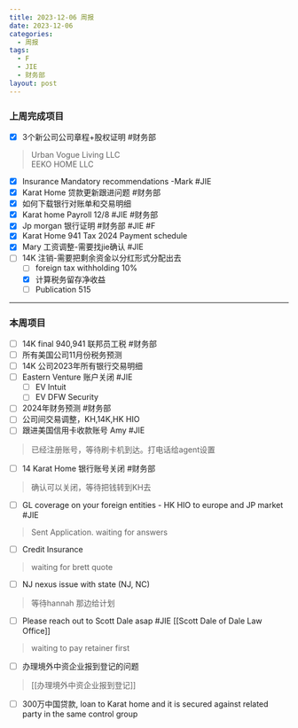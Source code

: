 ```yaml
---
title: 2023-12-06 周报
date: 2023-12-06
categories:
  - 周报
tags:
  - F
  - JIE
  - 财务部
layout: post
---
```


### 上周完成项目  

- [x] 3个新公司公司章程+股权证明    #财务部  
> Urban Vogue Living LLC    
> EEKO HOME LLC  
- [x] Insurance Mandatory recommendations -Mark #JIE
- [x] Karat Home 贷款更新跟进问题 #财务部
- [x] 如何下载银行对账单和交易明细
- [x] Karat home Payroll 12/8 #JIE #财务部 
- [x] Jp morgan 银行证明 #财务部  #JIE  #F 
- [x] Karat Home 941 Tax 2024 Payment schedule
- [x] Mary 工资调整-需要找jie确认   #JIE 
- [ ] 14K 注销-需要把剩余资金以分红形式分配出去   
	- [ ] foreign tax withholding 10%
	- [x] 计算税务留存净收益
	- [ ] Publication 515

---
### 本周项目

- [ ] 14K final 940,941 联邦员工税 #财务部
- [ ] 所有美国公司11月份税务预测 
- [ ] 14K 公司2023年所有银行交易明细
- [ ] Eastern Venture 账户关闭    #JIE 
	- [ ] EV Intuit
	- [ ] EV  DFW Security
- [ ] 2024年财务预测 #财务部 
- [ ] 公司间交易调整，KH,14K,HK HIO
- [ ] 跟进美国信用卡收款账号 Amy #JIE 
> 已经注册账号，等待刷卡机到达。打电话给agent设置
- [ ] 14 Karat Home 银行账号关闭 #财务部   
> 确认可以关闭，等待把钱转到KH去   
- [ ] GL coverage on your foreign entities  - HK HIO to europe and JP market #JIE 
> Sent Application. waiting for answers
- [ ] Credit Insurance 
> waiting for brett quote
- [ ] NJ nexus issue with state (NJ, NC)
> 等待hannah 那边给计划
- [ ] Please reach out to Scott Dale asap #JIE    [[Scott Dale of Dale Law Office]]    
> waiting to pay retainer first
- [ ] 办理境外中资企业报到登记的问题 
> [[办理境外中资企业报到登记]]    
- [ ] 300万中国贷款, loan to Karat home and it is secured against related party in the same control group





































































































































































